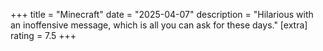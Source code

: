 +++
title = "Minecraft"
date = "2025-04-07"
description = "Hilarious with an inoffensive message, which is all you can ask for these days."
[extra]
rating = 7.5
+++
